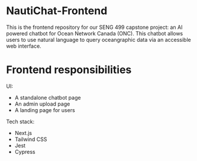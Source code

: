 # NautiChat-Frontend
This is the frontend repository for our SENG 499 capstone project: an AI powered chatbot for Ocean Network Canada (ONC). This chatbot allows users to use natural language to query oceangraphic data via an accessible web interface. 

# Frontend responsibilities
UI:
- A standalone chatbot page
- An admin upload page
- A landing page for users


Tech stack:
- Next.js
- Tailwind CSS
- Jest
- Cypress

